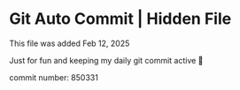 # Git Auto Commit | Hidden File

This file was added Feb 12, 2025

Just for fun and keeping my daily git commit active 🤪

commit number: 850331
